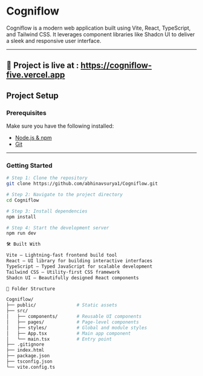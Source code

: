 # Cogniflow

Cogniflow is a modern web application built using Vite, React, TypeScript, and Tailwind CSS. It leverages component libraries like Shadcn UI to deliver a sleek and responsive user interface.

---

## 🚀 Project is live at : https://cogniflow-five.vercel.app

##  Project Setup

### Prerequisites

Make sure you have the following installed:

- [Node.js & npm](https://nodejs.org/)
- [Git](https://git-scm.com/)

---

### Getting Started

```bash
# Step 1: Clone the repository
git clone https://github.com/abhinavsurya1/Cogniflow.git

# Step 2: Navigate to the project directory
cd Cogniflow

# Step 3: Install dependencies
npm install

# Step 4: Start the development server
npm run dev

🛠️ Built With

Vite – Lightning-fast frontend build tool
React – UI library for building interactive interfaces
TypeScript – Typed JavaScript for scalable development
Tailwind CSS – Utility-first CSS framework
Shadcn UI – Beautifully designed React components

📁 Folder Structure

Cogniflow/
├── public/               # Static assets
├── src/
│   ├── components/       # Reusable UI components
│   ├── pages/            # Page-level components
│   ├── styles/           # Global and module styles
│   ├── App.tsx           # Main app component
│   └── main.tsx          # Entry point
├── .gitignore
├── index.html
├── package.json
├── tsconfig.json
└── vite.config.ts
